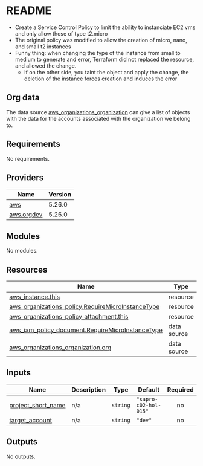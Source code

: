# README

- Create a Service Control Policy to limit the ability to instanciate EC2 vms and only allow those of type t2.micro
- The original policy was modified to allow the creation of micro, nano, and small t2 instances
- Funny thing: when changing the type of the instance from small to medium to generate and error, Terraform did not replaced the resource, and allowed the change.
  - If on the other side, you taint the object and apply the change, the deletion of the instance forces creation and induces the error

## Org data
The data source [aws_organizations_organization](https://registry.terraform.io/providers/hashicorp/aws/latest/docs/data-sources/organizations_organization) can give a list of objects with the data for the accounts associated with the organization we belong to.
<!-- BEGINNING OF PRE-COMMIT-TERRAFORM DOCS HOOK -->
## Requirements

No requirements.

## Providers

| Name | Version |
|------|---------|
| <a name="provider_aws"></a> [aws](#provider\_aws) | 5.26.0 |
| <a name="provider_aws.orgdev"></a> [aws.orgdev](#provider\_aws.orgdev) | 5.26.0 |

## Modules

No modules.

## Resources

| Name | Type |
|------|------|
| [aws_instance.this](https://registry.terraform.io/providers/hashicorp/aws/latest/docs/resources/instance) | resource |
| [aws_organizations_policy.RequireMicroInstanceType](https://registry.terraform.io/providers/hashicorp/aws/latest/docs/resources/organizations_policy) | resource |
| [aws_organizations_policy_attachment.this](https://registry.terraform.io/providers/hashicorp/aws/latest/docs/resources/organizations_policy_attachment) | resource |
| [aws_iam_policy_document.RequireMicroInstanceType](https://registry.terraform.io/providers/hashicorp/aws/latest/docs/data-sources/iam_policy_document) | data source |
| [aws_organizations_organization.org](https://registry.terraform.io/providers/hashicorp/aws/latest/docs/data-sources/organizations_organization) | data source |

## Inputs

| Name | Description | Type | Default | Required |
|------|-------------|------|---------|:--------:|
| <a name="input_project_short_name"></a> [project\_short\_name](#input\_project\_short\_name) | n/a | `string` | `"sapro-c02-hol-015"` | no |
| <a name="input_target_account"></a> [target\_account](#input\_target\_account) | n/a | `string` | `"dev"` | no |

## Outputs

No outputs.
<!-- END OF PRE-COMMIT-TERRAFORM DOCS HOOK -->
